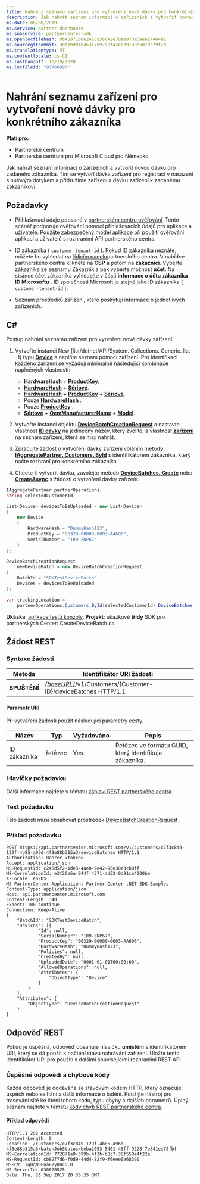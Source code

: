 ```yaml
---
title: Nahrání seznamu zařízení pro vytvoření nové dávky pro konkrétního zákazníka
description: Jak nahrát seznam informací o zařízeních a vytvořit novou dávku pro zadaného zákazníka. Tím se vytvoří dávka zařízení pro registraci v nasazení s nulovým dotykem a přidružíme zařízení a dávku zařízení k zadanému zákazníkovi.
ms.date: 08/08/2019
ms.service: partner-dashboard
ms.subservice: partnercenter-sdk
ms.openlocfilehash: 0b48971b862418136c42e78ae973a5aea27404a1
ms.sourcegitcommit: 30d1b9d48453c7697a2f42ee09138e507dcf9f2d
ms.translationtype: MT
ms.contentlocale: cs-CZ
ms.lasthandoff: 10/19/2020
ms.locfileid: "97766997"
---
```

# <a name="upload-a-list-of-devices-to-create-a-new-batch-for-the-specified-customer"></a>Nahrání seznamu zařízení pro vytvoření nové dávky pro konkrétního zákazníka

**Platí pro:**

- Partnerské centrum
- Partnerské centrum pro Microsoft Cloud pro Německo

Jak nahrát seznam informací o zařízeních a vytvořit novou dávku pro zadaného zákazníka. Tím se vytvoří dávka zařízení pro registraci v nasazení s nulovým dotykem a přidružíme zařízení a dávku zařízení k zadanému zákazníkovi.

## <a name="prerequisites"></a>Požadavky

- Přihlašovací údaje popsané v [partnerském centru ověřování](partner-center-authentication.md). Tento scénář podporuje ověřování pomocí přihlašovacích údajů pro aplikace a uživatele. Použijte [zabezpečený model aplikace](enable-secure-app-model.md) při použití ověřování aplikací a uživatelů s rozhraními API partnerského centra.

- ID zákazníka ( `customer-tenant-id` ). Pokud ID zákazníka neznáte, můžete ho vyhledat na [řídicím panelu](https://partner.microsoft.com/dashboard)partnerského centra. V nabídce partnerského centra klikněte na **CSP** a potom na **zákazníci**. Vyberte zákazníka ze seznamu Zákazník a pak vyberte možnost **účet**. Na stránce účet zákazníka vyhledejte v části **informace o účtu zákazníka** **ID Microsoftu** . ID společnosti Microsoft je stejné jako ID zákazníka ( `customer-tenant-id` ).

- Seznam prostředků zařízení, které poskytují informace o jednotlivých zařízeních.

## <a name="c"></a>C\#

Postup nahrání seznamu zařízení pro vytvoření nové dávky zařízení:

1. Vytvořte instanci New [list/dotnet/API/System. Collections. Generic. list -1) typu [**Device**](/dotnet/api/microsoft.store.partnercenter.models.devicesdeployment.device) a naplňte seznam pomocí zařízení. Pro identifikaci každého zařízení se vyžadují minimálně následující kombinace naplněných vlastností:

   - [**HardwareHash**](/dotnet/api/microsoft.store.partnercenter.models.devicesdeployment.device.hardwarehash)  +  [**ProductKey**](/dotnet/api/microsoft.store.partnercenter.models.devicesdeployment.device.productkey).
   - [**HardwareHash**](/dotnet/api/microsoft.store.partnercenter.models.devicesdeployment.device.hardwarehash)  +  [**Sériové**](/dotnet/api/microsoft.store.partnercenter.models.devicesdeployment.device.serialnumber).
   - [**HardwareHash**](/dotnet/api/microsoft.store.partnercenter.models.devicesdeployment.device.hardwarehash)  +  [**ProductKey**](/dotnet/api/microsoft.store.partnercenter.models.devicesdeployment.device.productkey)  +  [**Sériové**](/dotnet/api/microsoft.store.partnercenter.models.devicesdeployment.device.serialnumber).
   - Pouze [**HardwareHash**](/dotnet/api/microsoft.store.partnercenter.models.devicesdeployment.device.hardwarehash) .
   - Pouze [**ProductKey**](/dotnet/api/microsoft.store.partnercenter.models.devicesdeployment.device.productkey) .
   - [**Sériové**](/dotnet/api/microsoft.store.partnercenter.models.devicesdeployment.device.serialnumber)  +  [**OemManufacturerName**](/dotnet/api/microsoft.store.partnercenter.models.devicesdeployment.device.oemmanufacturername)  +  [**Model**](/dotnet/api/microsoft.store.partnercenter.models.devicesdeployment.device.modelname).

2. Vytvořte instanci objektu [**DeviceBatchCreationRequest**](/dotnet/api/microsoft.store.partnercenter.models.devicesdeployment.devicebatchcreationrequest) a nastavte vlastnost [**ID dávky**](/dotnet/api/microsoft.store.partnercenter.models.devicesdeployment.devicebatchcreationrequest.batchid) na jedinečný název, který zvolíte, a vlastnost [**zařízení**](/dotnet/api/microsoft.store.partnercenter.models.devicesdeployment.devicebatchcreationrequest.devices) na seznam zařízení, která se mají nahrát.

3. Zpracujte žádost o vytvoření dávky zařízení voláním metody [**IAggregatePartner. Customers. ById**](/dotnet/api/microsoft.store.partnercenter.customers.icustomercollection.byid) s identifikátorem zákazníka, který načte rozhraní pro konkrétního zákazníka.

4. Chcete-li vytvořit dávku, zavolejte metodu [**DeviceBatches. Create**](/dotnet/api/microsoft.store.partnercenter.devicesdeployment.idevicesbatchcollection) nebo [**CreateAsync**](/dotnet/api/microsoft.store.partnercenter.devicesdeployment.idevicesbatchcollection) s žádostí o vytvoření dávky zařízení.

```csharp
IAggregatePartner partnerOperations;
string selectedCustomerId;

List<Device> devicesToBeUploaded = new List<Device>
{
    new Device
    {
        HardwareHash = "DummyHash123",
        ProductKey = "00329-00000-0003-AA606",
        SerialNumber = "1R9-ZNP67"
    }
};

DeviceBatchCreationRequest
    newDeviceBatch = new DeviceBatchCreationRequest
{
    BatchId = "SDKTestDeviceBatch",
    Devices = devicesToBeUploaded
};

var trackingLocation =
    partnerOperations.Customers.ById(selectedCustomerId).DeviceBatches.Create(newDeviceBatch);
```

**Ukázka**: [aplikace testů konzoly](console-test-app.md). **Projekt**: ukázkové **třídy** SDK pro partnerských Center: CreateDeviceBatch.cs

## <a name="rest-request"></a>Žádost REST

### <a name="request-syntax"></a>Syntaxe žádosti

| Metoda   | Identifikátor URI žádosti                                                                                   |
|----------|-----------------------------------------------------------------------------------------------|
| **SPUŠTĚNÍ** | [*{baseURL}*](partner-center-rest-urls.md)/v1/Customers/{Customer-ID}/deviceBatches HTTP/1.1 |

#### <a name="uri-parameter"></a>Parametr URI

Při vytváření žádosti použít následující parametry cesty.

| Název        | Typ   | Vyžadováno | Popis                                           |
|-------------|--------|----------|-------------------------------------------------------|
| ID zákazníka | řetězec | Yes      | Řetězec ve formátu GUID, který identifikuje zákazníka. |

### <a name="request-headers"></a>Hlavičky požadavku

Další informace najdete v tématu [záhlaví REST partnerského centra](headers.md).

### <a name="request-body"></a>Text požadavku

Tělo žádosti musí obsahovat prostředek [DeviceBatchCreationRequest](device-deployment-resources.md#devicebatchcreationrequest) .

### <a name="request-example"></a>Příklad požadavku

```http
POST https://api.partnercenter.microsoft.com/v1/customers/c7f3c849-129f-4b85-a96d-4f8e88b315a3/deviceBatches HTTP/1.1
Authorization: Bearer <token>
Accept: application/json
MS-RequestId: c245d5f2-1de3-4ae0-9e42-95e38e3cb8ff
MS-CorrelationId: e3f26e6a-044f-4371-ad52-0d91ce4200be
X-Locale: en-US
MS-PartnerCenter-Application: Partner Center .NET SDK Samples
Content-Type: application/json
Host: api.partnercenter.microsoft.com
Content-Length: 340
Expect: 100-continue
Connection: Keep-Alive
{
    "BatchId": "SDKTestDeviceBatch",
    "Devices": [{
            "Id": null,
            "SerialNumber": "1R9-ZNP67",
            "ProductKey": "00329-00000-0003-AA606",
            "HardwareHash": "DummyHash123",
            "Policies": null,
            "CreatedBy": null,
            "UploadedDate": "0001-01-01T00:00:00",
            "AllowedOperations": null,
            "Attributes": {
                "ObjectType": "Device"
            }
        }
    ],
    "Attributes": {
        "ObjectType": "DeviceBatchCreationRequest"
    }
}
```

## <a name="rest-response"></a>Odpověď REST

Pokud je úspěšná, odpověď obsahuje hlavičku **umístění** s identifikátorem URI, který se dá použít k načtení stavu nahrávání zařízení. Uložte tento identifikátor URI pro použití s dalšími souvisejícími rozhraními REST API.

### <a name="response-success-and-error-codes"></a>Úspěšné odpovědi a chybové kódy

Každá odpověď je dodávána se stavovým kódem HTTP, který označuje úspěch nebo selhání a další informace o ladění. Použijte nástroj pro trasování sítě ke čtení tohoto kódu, typu chyby a dalších parametrů. Úplný seznam najdete v tématu [kódy chyb REST partnerského centra](error-codes.md).

#### <a name="response-example"></a>Příklad odpovědi

```http
HTTP/1.1 202 Accepted
Content-Length: 0
Location: /customers/c7f3c849-129f-4b85-a96d-4f8e88b315a3/batchJobStatus/beba2053-5401-46ff-9223-7e841ed78fbf
MS-CorrelationId: 772871a9-399b-4f3b-b8c7-38f550e4f22a
MS-RequestId: cb82f7d6-f0d9-44d4-82f9-f6eee6e68390
MS-CV: iqOqN0FnaE2y0HcD.0
MS-ServerId: 030020525
Date: Thu, 28 Sep 2017 20:35:35 GMT
```
